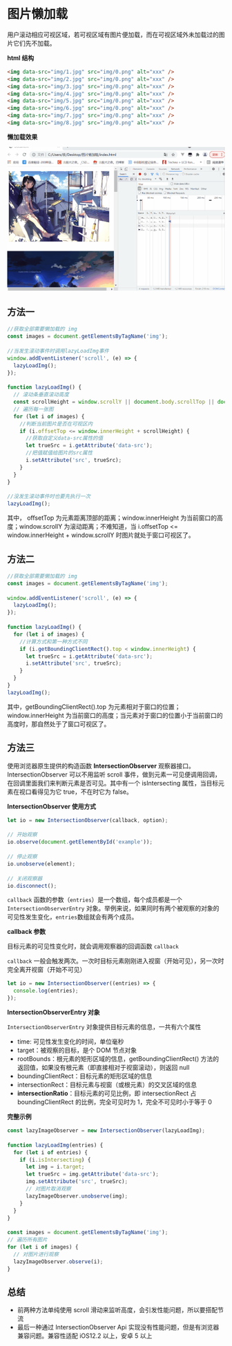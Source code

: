 # 图片懒加载

用户滚动相应可视区域，若可视区域有图片便加载，而在可视区域外未加载过的图片它们先不加载。

**html 结构**

```html
<img data-src="img/1.jpg" src="img/0.png" alt="xxx" />
<img data-src="img/2.jpg" src="img/0.png" alt="xxx" />
<img data-src="img/3.jpg" src="img/0.png" alt="xxx" />
<img data-src="img/4.jpg" src="img/0.png" alt="xxx" />
<img data-src="img/5.jpg" src="img/0.png" alt="xxx" />
<img data-src="img/6.jpg" src="img/0.png" alt="xxx" />
<img data-src="img/7.jpg" src="img/0.png" alt="xxx" />
<img data-src="img/8.jpg" src="img/0.png" alt="xxx" />
```

**懒加载效果**

![在这里插入图片描述](/img/202108250931196.gif)

## 方法一

```js
//获取全部需要懒加载的 img
const images = document.getElementsByTagName('img');

//当发生滚动事件时调用lazyLoadImg事件
window.addEventListener('scroll', (e) => {
  lazyLoadImg();
});

function lazyLoadImg() {
  // 滚动条垂直滚动高度
  const scrollHeight = window.scrollY || document.body.scrollTop || document.documentElement.scrollTop;
  // 遍历每一张图
  for (let i of images) {
    //判断当前图片是否在可视区内
    if (i.offsetTop <= window.innerHeight + scrollHeight) {
      //获取自定义data-src属性的值
      let trueSrc = i.getAttribute('data-src');
      //把值赋值给图片的src属性
      i.setAttribute('src', trueSrc);
    }
  }
}

//没发生滚动事件时也要先执行一次
lazyLoadImg();
```

其中， offsetTop 为元素距离顶部的距离；window.innerHeight 为当前窗口的高度；window.scrollY 为滚动距离；不难知道，当 i.offsetTop <= window.innerHeight + window.scrollY 时图片就处于窗口可视区了。

## 方法二

```js
//获取全部需要懒加载的 img
const images = document.getElementsByTagName('img');

window.addEventListener('scroll', (e) => {
  lazyLoadImg();
});

function lazyLoadImg() {
  for (let i of images) {
    //计算方式和第一种方式不同
    if (i.getBoundingClientRect().top < window.innerHeight) {
      let trueSrc = i.getAttribute('data-src');
      i.setAttribute('src', trueSrc);
    }
  }
}
lazyLoadImg();
```

其中，getBoundingClientRect().top 为元素相对于窗口的位置；window.innerHeight 为当前窗口的高度；当元素对于窗口的位置小于当前窗口的高度时，那自然处于了窗口可视区了。

## 方法三

使用浏览器原生提供的构造函数 **IntersectionObserver** 观察器接口。IntersectionObserver 可以不用监听 scroll 事件，做到元素一可见便调用回调，在回调里面我们来判断元素是否可见。其中有一个 isIntersecting 属性，当目标元素在视口看得见为它 true，不在时它为 false。

**IntersectionObserver 使用方式**

```js
let io = new IntersectionObserver(callback, option);

// 开始观察
io.observe(document.getElementById('example'));

// 停止观察
io.unobserve(element);

// 关闭观察器
io.disconnect();
```

`callback` 函数的参数（`entries`）是一个数组，每个成员都是一个 `IntersectionObserverEntry` 对象。举例来说，如果同时有两个被观察的对象的可见性发生变化，`entries`数组就会有两个成员。

**callback 参数**

目标元素的可见性变化时，就会调用观察器的回调函数 `callback`

`callback` 一般会触发两次。一次时目标元素刚刚进入视窗（开始可见），另一次时完全离开视窗（开始不可见）

```js
let io = new IntersectionObserver((entries) => {
  console.log(entries);
});
```

**IntersectionObserverEntry 对象**

`IntersectionObserverEntry` 对象提供目标元素的信息，一共有六个属性

- time: 可见性发生变化的时间，单位毫秒
- target：被观察的目标，是个 DOM 节点对象
- rootBounds：根元素的矩形区域的信息，getBoundingClientRect() 方法的返回值，如果没有根元素（即直接相对于视窗滚动），则返回 null
- boundingClientRect：目标元素的矩形区域的信息
- intersectionRect：目标元素与视窗（或根元素）的交叉区域的信息
- **intersectionRatio**：目标元素的可见比例，即 intersectionRect 占 boundingClientRect 的比例，完全可见时为 1，完全不可见时小于等于 0

**完整示例**

```js
const lazyImageObserver = new IntersectionObserver(lazyLoadImg);

function lazyLoadImg(entries) {
  for (let i of entries) {
    if (i.isIntersecting) {
      let img = i.target;
      let trueSrc = img.getAttribute('data-src');
      img.setAttribute('src', trueSrc);
      // 对图片取消观察
      lazyImageObserver.unobserve(img);
    }
  }
}

const images = document.getElementsByTagName('img');
// 遍历所有图片
for (let i of images) {
  // 对图片进行观察
  lazyImageObserver.observe(i);
}
```

## 总结

- 前两种方法单纯使用 scroll 滑动来监听高度，会引发性能问题，所以要搭配节流
- 最后一种通过 IntersectionObserver Api 实现没有性能问题，但是有浏览器兼容问题。兼容性适配 iOS12.2 以上，安卓 5 以上
